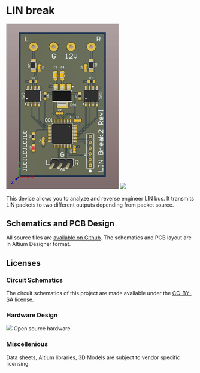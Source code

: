 # LIN break

<img src="images/1.png" width="300" >
<img src="images/2.png" width="300" >

This device allows you to analyze and reverse engineer LIN bus. 
It transmits LIN packets to two different outputs depending from packet source.

## Schematics and PCB Design

All source files are [available on Github](https://github.com/ARNik/LIN_break2).
The schematics and PCB layout are in Altium Designer format.

## Licenses

### Circuit Schematics

The circuit schematics of this project are made available under the
[CC-BY-SA](https://creativecommons.org/licenses/by-sa/3.0/) license.

### Hardware Design

<img src="https://i2.wp.com/www.oshwa.org/wp-content/uploads/2014/03/oshw-logo-100-px.png?resize=95%2C100"> Open source hardware.

### Miscellenious

Data sheets, Altium libraries, 3D Models are subject to vendor specific
licensing.
